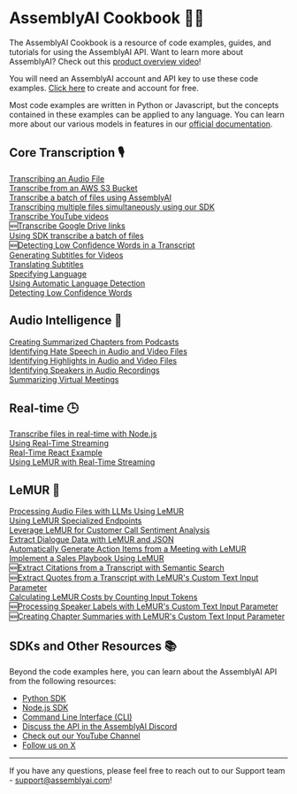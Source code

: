 # AssemblyAI Cookbook 🧑‍🍳
The AssemblyAI Cookbook is a resource of code examples, guides, and tutorials for using the AssemblyAI API. Want to learn more about AssemblyAI? Check out this [product overview video](https://youtu.be/UT1sBCuSJxE)!

You will need an AssemblyAI account and API key to use these code examples. [Click here](https://www.assemblyai.com/dashboard/signup) to create and account for free.

Most code examples are written in Python or Javascript, but the concepts contained in these examples can be applied to any language. You can learn more about our various models in features in our [official documentation](https://www.assemblyai.com/docs/).

## Core Transcription 🎙️
[Transcribing an Audio File](core-transcription/transcribe.ipynb)      
[Transcribe from an AWS S3 Bucket](core-transcription/transcribe-from-s3-bucket)  
[Transcribe a batch of files using AssemblyAI](core-transcription/transcribe_batch_of_files)  
[Transcribing multiple files simultaneously using our SDK](core-transcription/SDK_transcribe_batch_of_files/batch_transcription.ipynb)  
[Transcribe YouTube videos](core-transcription/transcribe_youtube_videos.ipynb)  
🆕[Transcribe Google Drive links](core-transcription/transcribing-google-drive-file.md)  
[Using SDK transcribe a batch of files](core-transcription/SDK_transcribe_batch_of_files)  
🆕[Detecting Low Confidence Words in a Transcript](core-transcription/detecting-low-confidence-words.md)  
[Generating Subtitles for Videos](core-transcription/subtitles.ipynb)  
[Translating Subtitles](core-transcription/translate_subtitles.ipynb)     
[Specifying Language](core-transcription/specify-language.ipynb)  
[Using Automatic Language Detection](core-transcription/automatic-language-detection.ipynb)   
[Detecting Low Confidence Words](core-transcription/detecting-low-confidence-words.md)

## Audio Intelligence 🤖
[Creating Summarized Chapters from Podcasts](audio-intelligence/auto_chapters.ipynb)  
[Identifying Hate Speech in Audio and Video Files](audio-intelligence/content_moderation.ipynb)     
[Identifying Highlights in Audio and Video Files](audio-intelligence/key_phrases.ipynb)      
[Identifying Speakers in Audio Recordings](audio-intelligence/speaker_labels.ipynb)      
[Summarizing Virtual Meetings](audio-intelligence/summarization.ipynb)

## Real-time 🕒
[Transcribe files in real-time with Node.js](real-time/file-transcription-nodejs)\
[Using Real-Time Streaming](real-time/real-time.ipynb)\
[Real-Time React Example](https://github.com/AssemblyAI-Examples/realtime-react-example)      \
[Using LeMUR with Real-Time Streaming](real-time/real_time_lemur.ipynb)

## LeMUR 🐾
[Processing Audio Files with LLMs Using LeMUR](lemur/using-lemur.ipynb)  
[Using LeMUR Specialized Endpoints](lemur/specialized-endpoints.ipynb)  
[Leverage LeMUR for Customer Call Sentiment Analysis](lemur/call-sentiment-analysis.ipynb)     
[Extract Dialogue Data with LeMUR and JSON](lemur/dialogue-data.ipynb)     
[Automatically Generate Action Items from a Meeting with LeMUR](lemur/meeting-action-items.ipynb)     
[Implement a Sales Playbook Using LeMUR](sales-playbook.ipynb)     
🆕[Extract Citations from a Transcript with Semantic Search](lemur/transcript-citations.ipynb)    
🆕[Extract Quotes from a Transcript with LeMUR's Custom Text Input Parameter](lemur/timestamped-transcripts.ipynb)    
[Calculating LeMUR Costs by Counting Input Tokens](lemur/counting-tokens.ipynb)  
🆕[Processing Speaker Labels with LeMUR's Custom Text Input Parameter](lemur/input-text-speaker-labels.ipynb)  
🆕[Creating Chapter Summaries with LeMUR's Custom Text Input Parameter](lemur/input-text-chapters.ipynb)  

## SDKs and Other Resources 📚
Beyond the code examples here, you can learn about the AssemblyAI API from the following resources:
- [Python SDK](https://github.com/AssemblyAI/assemblyai-python-sdk)
- [Node.js SDK](https://github.com/AssemblyAI/assemblyai-node-sdk)
- [Command Line Interface (CLI)](https://github.com/AssemblyAI/assemblyai-cli)
- [Discuss the API in the AssemblyAI Discord](https://www.assemblyai.com/discord)
- [Check out our YouTube Channel](https://www.youtube.com/c/assemblyai)
- [Follow us on X](https://twitter.com/AssemblyAI)

***
If you have any questions, please feel free to reach out to our Support team - support@assemblyai.com!
